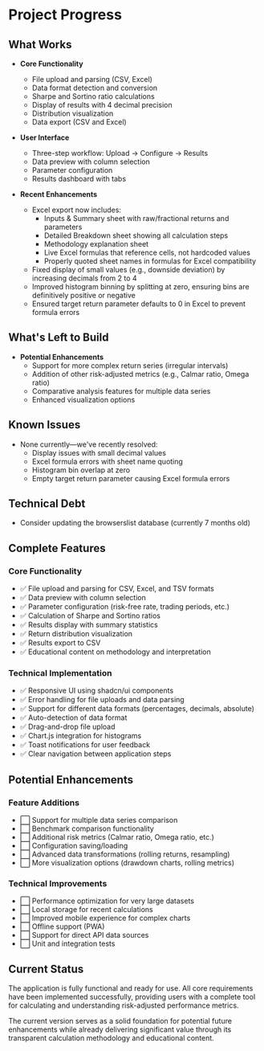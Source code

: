 # Project Progress

## What Works

- **Core Functionality**
  - File upload and parsing (CSV, Excel)
  - Data format detection and conversion
  - Sharpe and Sortino ratio calculations
  - Display of results with 4 decimal precision
  - Distribution visualization
  - Data export (CSV and Excel)

- **User Interface**
  - Three-step workflow: Upload → Configure → Results
  - Data preview with column selection
  - Parameter configuration
  - Results dashboard with tabs

- **Recent Enhancements**
  - Excel export now includes:
    - Inputs & Summary sheet with raw/fractional returns and parameters
    - Detailed Breakdown sheet showing all calculation steps
    - Methodology explanation sheet
    - Live Excel formulas that reference cells, not hardcoded values
    - Properly quoted sheet names in formulas for Excel compatibility
  - Fixed display of small values (e.g., downside deviation) by increasing decimals from 2 to 4
  - Improved histogram binning by splitting at zero, ensuring bins are definitively positive or negative
  - Ensured target return parameter defaults to 0 in Excel to prevent formula errors

## What's Left to Build

- **Potential Enhancements**
  - Support for more complex return series (irregular intervals)
  - Addition of other risk-adjusted metrics (e.g., Calmar ratio, Omega ratio)
  - Comparative analysis features for multiple data series
  - Enhanced visualization options

## Known Issues

- None currently—we've recently resolved:
  - Display issues with small decimal values
  - Excel formula errors with sheet name quoting
  - Histogram bin overlap at zero
  - Empty target return parameter causing Excel formula errors

## Technical Debt

- Consider updating the browserslist database (currently 7 months old)

## Complete Features

### Core Functionality
- ✅ File upload and parsing for CSV, Excel, and TSV formats
- ✅ Data preview with column selection
- ✅ Parameter configuration (risk-free rate, trading periods, etc.)
- ✅ Calculation of Sharpe and Sortino ratios
- ✅ Results display with summary statistics
- ✅ Return distribution visualization
- ✅ Results export to CSV
- ✅ Educational content on methodology and interpretation

### Technical Implementation
- ✅ Responsive UI using shadcn/ui components
- ✅ Error handling for file uploads and data parsing
- ✅ Support for different data formats (percentages, decimals, absolute)
- ✅ Auto-detection of data format
- ✅ Drag-and-drop file upload
- ✅ Chart.js integration for histograms
- ✅ Toast notifications for user feedback
- ✅ Clear navigation between application steps

## Potential Enhancements

### Feature Additions
- ⬜ Support for multiple data series comparison
- ⬜ Benchmark comparison functionality
- ⬜ Additional risk metrics (Calmar ratio, Omega ratio, etc.)
- ⬜ Configuration saving/loading
- ⬜ Advanced data transformations (rolling returns, resampling)
- ⬜ More visualization options (drawdown charts, rolling metrics)

### Technical Improvements
- ⬜ Performance optimization for very large datasets
- ⬜ Local storage for recent calculations
- ⬜ Improved mobile experience for complex charts
- ⬜ Offline support (PWA)
- ⬜ Support for direct API data sources
- ⬜ Unit and integration tests

## Current Status
The application is fully functional and ready for use. All core requirements have been implemented successfully, providing users with a complete tool for calculating and understanding risk-adjusted performance metrics.

The current version serves as a solid foundation for potential future enhancements while already delivering significant value through its transparent calculation methodology and educational content. 